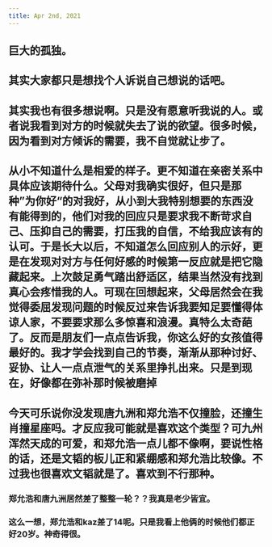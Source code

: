 ```yaml
---
title: Apr 2nd, 2021
---
```


## 巨大的孤独。
## 其实大家都只是想找个人诉说自己想说的话吧。
## 其实我也有很多想说啊。只是没有愿意听我说的人。或者说我看到对方的时候就失去了说的欲望。很多时候，因为看到对方倾诉的需要，我不自觉就让步了。
## 从小不知道什么是相爱的样子。更不知道在亲密关系中具体应该期待什么。父母对我确实很好，但只是那种”为你好“的对我好，从小到大我特别想要的东西没有能得到的，他们对我的回应只是要求我不断苛求自己、压抑自己的需要，打压我的自信，不给我应该有的认可。于是长大以后，不知道怎么回应别人的示好，更是在发现对对方与任何好感的时候第一反应就是把它隐藏起来。上次鼓足勇气踏出舒适区，结果当然没有找到真心会疼惜我的人。可现在回想起来，父母居然会在我觉得委屈发现问题的时候反过来告诉我要知足要懂得体谅人家，不要要求那么多惊喜和浪漫。真特么太奇葩了。反而是朋友们一点点告诉我，你这么好的女孩值得最好的。我才学会找到自己的节奏，渐渐从那种讨好、妥协、让人一点点泄气的关系里挣扎出来。只是到现在，好像都在弥补那时候被磨掉
## 今天可乐说你没发现唐九洲和郑允浩不仅撞脸，还撞生肖撞星座吗。才反应我可能就是喜欢这个类型？可九州浑然天成的可爱，和郑允浩一点儿都不像啊，要说性格的话，还是文韬的板儿正和紧绷感和郑允浩比较像。不过我也很喜欢文韬就是了。喜欢到不行那种。
### 郑允浩和唐九洲居然差了整整一轮？？我真是老少皆宜。
### 这么一想，郑允浩和kaz差了14呢。只是我看上他俩的时候他们都正好20岁。神奇得很。
